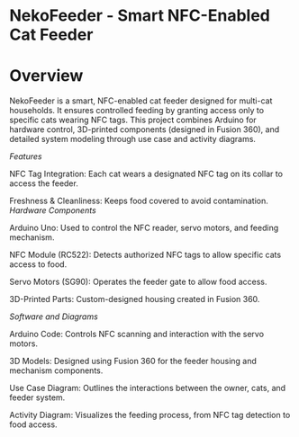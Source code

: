 # NekoFeeder - Smart NFC-Enabled Cat Feeder

# Overview
NekoFeeder is a smart, NFC-enabled cat feeder designed for multi-cat households. It ensures controlled feeding by granting access only to specific cats wearing NFC tags. This project combines Arduino for hardware control, 3D-printed components (designed in Fusion 360), and detailed system modeling through use case and activity diagrams.

*Features*

NFC Tag Integration: Each cat wears a designated NFC tag on its collar to access the feeder.

Freshness & Cleanliness: Keeps food covered to avoid contamination.
*Hardware Components*

Arduino Uno: Used to control the NFC reader, servo motors, and feeding mechanism.

NFC Module (RC522): Detects authorized NFC tags to allow specific cats access to food.

Servo Motors (SG90): Operates the feeder gate to allow food access.

3D-Printed Parts: Custom-designed housing created in Fusion 360.

*Software and Diagrams*

Arduino Code: Controls NFC scanning and interaction with the servo motors.

3D Models: Designed using Fusion 360 for the feeder housing and mechanism components.

Use Case Diagram: Outlines the interactions between the owner, cats, and feeder system.

Activity Diagram: Visualizes the feeding process, from NFC tag detection to food access.
